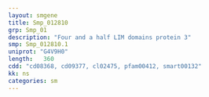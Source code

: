 ```yaml
---
layout: smgene
title: Smp_012810
grp: Smp_01
description: "Four and a half LIM domains protein 3"
smp: Smp_012810.1
uniprot: "G4V9H0"
length:   360
cdd: "cd08368, cd09377, cl02475, pfam00412, smart00132"
kk: ns
categories: sm
---
```

